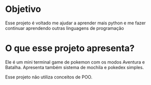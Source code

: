 # Objetivo
Esse projeto é voltado me ajudar a aprender mais python e me fazer continuar aprendendo outras linguagens de programação

# O que esse projeto apresenta?
Ele é um mini terminal game de pokemon com os modos Aventura e Batalha.
Apresenta também sistema de mochila e pokedex simples.

Esse projeto não utiliza conceitos de POO.
